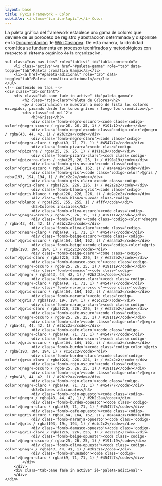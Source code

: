 ```yaml
---
layout: base
title: Pyxis Framework - Color
subtitle: <i class="icn icn-lapiz"></i> Color
---
```


<!--<div class='col-lg-3 col-md-3 oculto-sm oculto-xs'>
<a name='ancla' id='a'></a>
<div class='menu-affix alto-affix'>
<div data-spy="affix" data-offset-top="220">
    <ul>
        <li><a class='xs gris-oscuro gruesa' data-scroll href='#titulo-uno'>Paleta de colores</a></li>
        <li><a class='xs gris-oscuro gruesa' data-scroll href='#titulo-dos'>Grises</a></li>
        <li><a class='xs gris-oscuro gruesa' data-scroll href='#titulo-tres'>Colores</a></li>
        <li><a class='xs gris-oscuro gruesa' data-scroll href='#titulo-cuatro'>Adicionales</a></li>
        <li><a class='xs gris-oscuro gruesa' data-scroll href='#titulo-cinco'>Opuestos</a></li>
    </ul>
</div>
</div>
</div>-->

<div class='col-lg-12 col-md-12 col-sm-12 col-xs-12'>
    <p>La paleta gráfica del framework establece una gama de colores que deviene de un poroceso de registro y abstracción determinado y disponible en la <a href="http://wiki.ead.pucv.cl/index.php/Pyxis_framework:_Experiencia_gr%C3%A1fica_de_una_organizaci%C3%B3n#Paleta_de_colores">Documentación</a> de <a href='http://wiki.ead.pucv.cl/index.php/Casiopea'>Wiki Casiopea</a>. De esta manera, la identidad cromática se fundamenta en procesos tecnificados y metodológicos con respecto al sistema orgánico de la organización.</p>

    <ul class="nav nav-tabs" role="tablist" id="tabla-contenido">
        <li class="active"><a href="#paleta-gamma" role="tab" data-toggle="tab">Paleta cromática Gamma</a></li>
        <li><a href="#paleta-adicional" role="tab" data-toggle="tab">Paleta cromática adicional</a></li>
    </ul>
    <!-- contenido en tabs -->
    <div class="tab-content">
        <div class="tab-pane fade in active" id="paleta-gamma">
            <h2 class="rojo-claro">Paleta de Colores</h2>
            <p> A continuación se muestran a modo de lista los colores escogidos, pasando desde los tonos grises y luego los cromáticos</p>
            <div class='col-md-12'>
                <h3>Grises</h3>
                <div class='fondo-negro-oscuro'><code class='codigo-color'>@negro-oscuro / rgba(25, 26, 25, 1) / #191a19</code></div>
                <div class='fondo-negro'><code class='codigo-color'>@negro / rgba(43, 44, 42, 1) / #2b2c2a</code></div>
                <div class='fondo-negro-claro'><code class='codigo-color'>@negro-claro / rgba(69, 71, 71, 1) / #454747</code></div>
                <div class='fondo-pizarra'><code class='codigo-color'>@pizarra / rgba(25, 26, 25, 1) / #191a19</code></div>
                <div class='fondo-pizarra-claro'><code class='codigo-color'>@pizarra-claro / rgba(25, 26, 25, 1) / #191a19</code></div>
                <div class='fondo-gris-oscuro'><code class='codigo-color'>@gris-oscuro / rgba(164, 164, 162, 1) / #a4a4a2</code></div>
                <div class='fondo-gris'><code class='codigo-color'>@gris / rgba(193, 194, 194, 1) / #c1c2c2</code></div>
                <div class='fondo-gris-claro'><code class='codigo-color'>@gris-claro / rgba(226, 226, 226, 1) / #e2e2e2</code></div>
                <div class='fondo-blanco-gris'><code class='codigo-color'>@gris-blanco / rgba(226, 226, 226, 1) / #e2e2e2</code></div>
                <div class='fondo-blanco'><code class='codigo-color'>@blanco / rgba(255, 255, 255, 1) / #fff</code></div>
                <h3>Colores iniciales</h3>
                <div class='fondo-oliva-oscuro'><code class='codigo-color'>@negro-oscuro / rgba(25, 26, 25, 1) / #191a19</code></div>
                <div class='fondo-oliva'><code class='codigo-color'>@negro / rgba(43, 44, 42, 1) / #2b2c2a</code></div>
                <div class='fondo-oliva-claro'><code class='codigo-color'>@negro-claro / rgba(69, 71, 71, 1) / #454747</code></div>
                <div class='fondo-beige-oscuro'><code class='codigo-color'>@gris-oscuro / rgba(164, 164, 162, 1) / #a4a4a2</code></div>
                <div class='fondo-beige'><code class='codigo-color'>@gris / rgba(193, 194, 194, 1) / #c1c2c2</code></div>
                <div class='fondo-beige-claro'><code class='codigo-color'>@gris-claro / rgba(226, 226, 226, 1) / #e2e2e2</code></div>
                <div class='fondo-damasco-oscuro'><code class='codigo-color'>@negro-oscuro / rgba(25, 26, 25, 1) / #191a19</code></div>
                <div class='fondo-damasco'><code class='codigo-color'>@negro / rgba(43, 44, 42, 1) / #2b2c2a</code></div>
                <div class='fondo-damasco-claro'><code class='codigo-color'>@negro-claro / rgba(69, 71, 71, 1) / #454747</code></div>
                <div class='fondo-naranja-oscuro'><code class='codigo-color'>@gris-oscuro / rgba(164, 164, 162, 1) / #a4a4a2</code></div>
                <div class='fondo-naranja'><code class='codigo-color'>@gris / rgba(193, 194, 194, 1) / #c1c2c2</code></div>
                <div class='fondo-naranja-claro'><code class='codigo-color'>@gris-claro / rgba(226, 226, 226, 1) / #e2e2e2</code></div>
                <div class='fondo-cafe-oscuro'><code class='codigo-color'>@negro-oscuro / rgba(25, 26, 25, 1) / #191a19</code></div>
                <div class='fondo-cafe'><code class='codigo-color'>@negro / rgba(43, 44, 42, 1) / #2b2c2a</code></div>
                <div class='fondo-cafe-claro'><code class='codigo-color'>@negro-claro / rgba(69, 71, 71, 1) / #454747</code></div>
                <div class='fondo-burdeo-oscuro'><code class='codigo-color'>@gris-oscuro / rgba(164, 164, 162, 1) / #a4a4a2</code></div>
                <div class='fondo-burdeo'><code class='codigo-color'>@gris / rgba(193, 194, 194, 1) / #c1c2c2</code></div>
                <div class='fondo-burdeo-claro'><code class='codigo-color'>@gris-claro / rgba(226, 226, 226, 1) / #e2e2e2</code></div>
                <div class='fondo-rojo-oscuro'><code class='codigo-color'>@negro-oscuro / rgba(25, 26, 25, 1) / #191a19</code></div>
                <div class='fondo-rojo'><code class='codigo-color'>@negro / rgba(43, 44, 42, 1) / #2b2c2a</code></div>
                <div class='fondo-rojo-claro'><code class='codigo-color'>@negro-claro / rgba(69, 71, 71, 1) / #454747</code></div>
                <h3>Colores adicionales</h3>
                <div class='fondo-rojo-opuesto'><code class='codigo-color'>@negro / rgba(43, 44, 42, 1) / #2b2c2a</code></div>
                <div class='fondo-burdeo-opuesto'><code class='codigo-color'>@negro-claro / rgba(69, 71, 71, 1) / #454747</code></div>
                <div class='fondo-cafe-opuesto'><code class='codigo-color'>@gris-oscuro / rgba(164, 164, 162, 1) / #a4a4a2</code></div>
                <div class='fondo-naranja-opuesto'><code class='codigo-color'>@gris / rgba(193, 194, 194, 1) / #c1c2c2</code></div>
                <div class='fondo-damasco-opuesto'><code class='codigo-color'>@gris-claro / rgba(226, 226, 226, 1) / #e2e2e2</code></div>
                <div class='fondo-beige-opuesto'><code class='codigo-color'>@negro-oscuro / rgba(25, 26, 25, 1) / #191a19</code></div>
                <div class='fondo-oliva-opuesto'><code class='codigo-color'>@negro / rgba(43, 44, 42, 1) / #2b2c2a</code></div>
                <div class='fondo-ahuesado'><code class='codigo-color'>@negro-claro / rgba(69, 71, 71, 1) / #454747</code></div>
            </div>
        </div>
        <div class="tab-pane fade in active" id="paleta-adicional">
        </div>
    </div>
</div><!-- fin de pag -->
